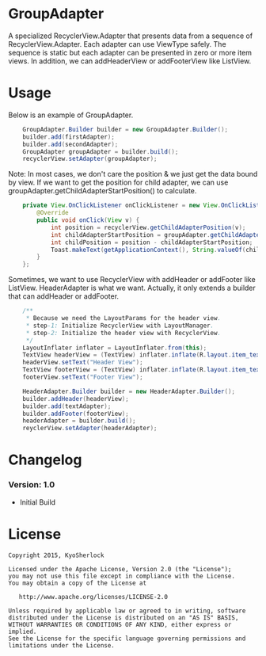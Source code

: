 # GroupAdapter 

A specialized RecyclerView.Adapter that presents data from a sequence of RecyclerView.Adapter. Each adapter can use ViewType safely. The sequence is static but each adapter can be presented in zero or more item views. In addition, we can addHeaderView or addFooterView like ListView.

# Usage

Below is an example of GroupAdapter.

```java
	GroupAdapter.Builder builder = new GroupAdapter.Builder();
	builder.add(firstAdapter);
	builder.add(secondAdapter);
	GroupAdapter groupAdapter = builder.build();
	recyclerView.setAdapter(groupAdapter);
```
Note: In most cases, we don't care the position & we just get the data bound by view. If we want to get the position for child adapter, we can use groupAdapter.getChildAdapterStartPosition() to calculate.

```java
	private View.OnClickListener onClickListener = new View.OnClickListener() {
		@Override
		public void onClick(View v) {
			int position = recyclerView.getChildAdapterPosition(v);
			int childAdapterStartPosition = groupAdapter.getChildAdapterStartPosition(childAdapter);
			int childPosition = position - childAdapterStartPosition;
			Toast.makeText(getApplicationContext(), String.valueOf(childPosition), Toast.LENGTH_SHORT).show();
		}
	};
```
Sometimes, we want to use RecyclerView with addHeader or addFooter like ListView. HeaderAdapter is what we want. Actually, it only extends a builder that can addHeader or addFooter.

```java
	/**
	 * Because we need the LayoutParams for the header view.
	 * step-1: Initialize RecyclerView with LayoutManager.
	 * step-2: Initialize the header view with RecyclerView.
	 */
	LayoutInflater inflater = LayoutInflater.from(this);
	TextView headerView = (TextView) inflater.inflate(R.layout.item_text, recyclerView, false);
	headerView.setText("Header View");
	TextView footerView = (TextView) inflater.inflate(R.layout.item_text, recyclerView, false);
	footerView.setText("Footer View");

	HeaderAdapter.Builder builder = new HeaderAdapter.Builder();
	builder.addHeader(headerView);
	builder.add(textAdapter);
	builder.addFooter(footerView);
	headerAdapter = builder.build();
	reyclerView.setAdapter(headerAdapter);
```

# Changelog

### Version: 1.0
  * Initial Build
  
# License

    Copyright 2015, KyoSherlock
    
    Licensed under the Apache License, Version 2.0 (the "License");
    you may not use this file except in compliance with the License.
    You may obtain a copy of the License at
    
       http://www.apache.org/licenses/LICENSE-2.0
    
    Unless required by applicable law or agreed to in writing, software
    distributed under the License is distributed on an "AS IS" BASIS,
    WITHOUT WARRANTIES OR CONDITIONS OF ANY KIND, either express or implied.
    See the License for the specific language governing permissions and
    limitations under the License.